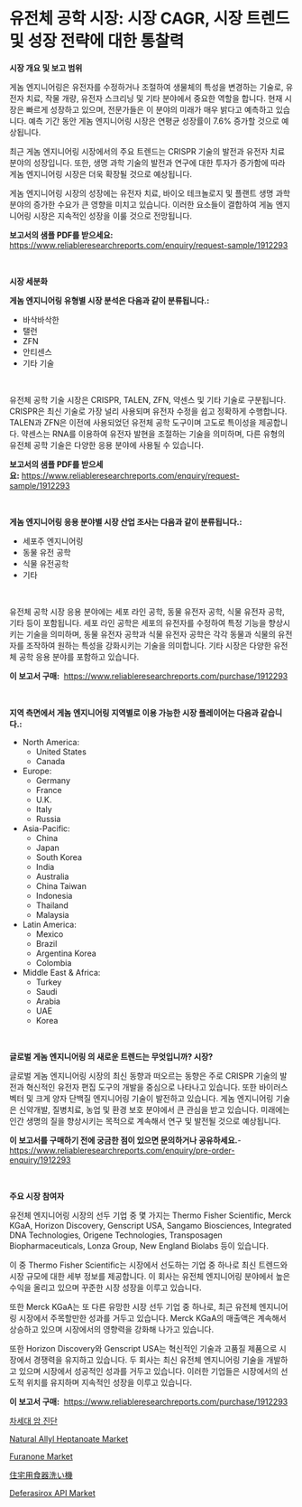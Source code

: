 <p><h1>유전체 공학 시장: 시장 CAGR, 시장 트렌드 및 성장 전략에 대한 통찰력</h1></p><p><strong>시장 개요 및 보고 범위</strong></p>
<p><p>게놈 엔지니어링은 유전자를 수정하거나 조절하여 생물체의 특성을 변경하는 기술로, 유전자 치료, 작물 개량, 유전자 스크리닝 및 기타 분야에서 중요한 역할을 합니다. 현재 시장은 빠르게 성장하고 있으며, 전문가들은 이 분야의 미래가 매우 밝다고 예측하고 있습니다. 예측 기간 동안 게놈 엔지니어링 시장은 연평균 성장률이 7.6% 증가할 것으로 예상됩니다.</p><p>최근 게놈 엔지니어링 시장에서의 주요 트렌드는 CRISPR 기술의 발전과 유전자 치료 분야의 성장입니다. 또한, 생명 과학 기술의 발전과 연구에 대한 투자가 증가함에 따라 게놈 엔지니어링 시장은 더욱 확장될 것으로 예상됩니다.</p><p>게놈 엔지니어링 시장의 성장에는 유전자 치료, 바이오 테크놀로지 및 플랜트 생명 과학 분야의 증가한 수요가 큰 영향을 미치고 있습니다. 이러한 요소들이 결합하여 게놈 엔지니어링 시장은 지속적인 성장을 이룰 것으로 전망됩니다.</p></p>
<p><strong>보고서의 샘플 PDF를 받으세요:</strong> <a href="https://www.reliableresearchreports.com/enquiry/request-sample/1912293">https://www.reliableresearchreports.com/enquiry/request-sample/1912293</a></p>
<p>&nbsp;</p>
<p><strong>시장 세분화</strong></p>
<p><strong>게놈 엔지니어링 유형별 시장 분석은 다음과 같이 분류됩니다.:</strong></p>
<p><ul><li>바삭바삭한</li><li>탤런</li><li>ZFN</li><li>안티센스</li><li>기타 기술</li></ul></p>
<p>&nbsp;</p>
<p><p>유전체 공학 기술 시장은 CRISPR, TALEN, ZFN, 약센스 및 기타 기술로 구분됩니다. CRISPR은 최신 기술로 가장 널리 사용되며 유전자 수정을 쉽고 정확하게 수행합니다. TALEN과 ZFN은 이전에 사용되었던 유전체 공학 도구이며 고도로 특이성을 제공합니다. 약센스는 RNA를 이용하여 유전자 발현을 조절하는 기술을 의미하며, 다른 유형의 유전체 공학 기술은 다양한 응용 분야에 사용될 수 있습니다.</p></p>
<p><strong>보고서의 샘플 PDF를 받으세요:</strong>&nbsp;<a href="https://www.reliableresearchreports.com/enquiry/request-sample/1912293">https://www.reliableresearchreports.com/enquiry/request-sample/1912293</a></p>
<p>&nbsp;</p>
<p><strong> 게놈 엔지니어링 응용 분야별 시장 산업 조사는 다음과 같이 분류됩니다.:</strong></p>
<p><ul><li>세포주 엔지니어링</li><li>동물 유전 공학</li><li>식물 유전공학</li><li>기타</li></ul></p>
<p>&nbsp;</p>
<p><p>유전체 공학 시장 응용 분야에는 세포 라인 공학, 동물 유전자 공학, 식물 유전자 공학, 기타 등이 포함됩니다. 세포 라인 공학은 세포의 유전자를 수정하여 특정 기능을 향상시키는 기술을 의미하며, 동물 유전자 공학과 식물 유전자 공학은 각각 동물과 식물의 유전자를 조작하여 원하는 특성을 강화시키는 기술을 의미합니다. 기타 시장은 다양한 유전체 공학 응용 분야를 포함하고 있습니다.</p></p>
<p><strong>이 보고서 구매:</strong>&nbsp; <a href="https://www.reliableresearchreports.com/purchase/1912293">https://www.reliableresearchreports.com/purchase/1912293</a></p>
<p>&nbsp;</p>
<p><strong>지역 측면에서 게놈 엔지니어링 지역별로 이용 가능한 시장 플레이어는 다음과 같습니다.:</strong></p>
<p><ul>
    <li>
        North America:
        <ul>
            <li>United States</li>
            <li>Canada</li>
        </ul>
    </li>
    <li>
        Europe:
        <ul>
            <li>Germany</li>
            <li>France</li>
            <li>U.K.</li>
            <li>Italy</li>
            <li>Russia</li>
        </ul>
    </li>
    <li>
        Asia-Pacific:
        <ul>
            <li>China</li>
            <li>Japan</li>
            <li>South Korea</li>
            <li>India</li>
            <li>Australia</li>
            <li>China Taiwan</li>
            <li>Indonesia</li>
            <li>Thailand</li>
            <li>Malaysia</li>
        </ul>
    </li>
    <li>
        Latin America:
        <ul>
            <li>Mexico</li>
            <li>Brazil</li>
            <li>Argentina Korea</li>
            <li>Colombia</li>
        </ul>
    </li>
    <li>
        Middle East & Africa:
        <ul>
            <li>Turkey</li>
            <li>Saudi</li>
            <li>Arabia</li>
            <li>UAE</li>
            <li>Korea</li>
        </ul>
    </li>
    </ul></p>
<p>&nbsp;</p>
<p><strong>글로벌 게놈 엔지니어링 의 새로운 트렌드는 무엇입니까? 시장?</strong></p>
<p><p>글로벌 게놈 엔지니어링 시장의 최신 동향과 떠오르는 동향은 주로 CRISPR 기술의 발전과 혁신적인 유전자 편집 도구의 개발을 중심으로 나타나고 있습니다. 또한 바이러스 벡터 및 크게 양자 단백질 엔지니어링 기술이 발전하고 있습니다. 게놈 엔지니어링 기술은 신약개발, 질병치료, 농업 및 환경 보호 분야에서 큰 관심을 받고 있습니다. 미래에는 인간 생명의 질을 향상시키는 목적으로 계속해서 연구 및 발전될 것으로 예상됩니다.</p></p>
<p><strong>이 보고서를 구매하기 전에 궁금한 점이 있으면 문의하거나 공유하세요.</strong>- <a href="https://www.reliableresearchreports.com/enquiry/pre-order-enquiry/1912293">https://www.reliableresearchreports.com/enquiry/pre-order-enquiry/1912293</a></p>
<p>&nbsp;</p>
<p><strong>주요 시장 참여자</strong></p>
<p><p>유전체 엔지니어링 시장의 선두 기업 중 몇 가지는 Thermo Fisher Scientific, Merck KGaA, Horizon Discovery, Genscript USA, Sangamo Biosciences, Integrated DNA Technologies, Origene Technologies, Transposagen Biopharmaceuticals, Lonza Group, New England Biolabs 등이 있습니다. </p><p>이 중 Thermo Fisher Scientific는 시장에서 선도하는 기업 중 하나로 최신 트렌드와 시장 규모에 대한 세부 정보를 제공합니다. 이 회사는 유전체 엔지니어링 분야에서 높은 수익을 올리고 있으며 꾸준한 시장 성장을 이루고 있습니다. </p><p>또한 Merck KGaA는 또 다른 유망한 시장 선두 기업 중 하나로, 최근 유전체 엔지니어링 시장에서 주목할만한 성과를 거두고 있습니다. Merck KGaA의 매출액은 계속해서 상승하고 있으며 시장에서의 영향력을 강화해 나가고 있습니다.</p><p>또한 Horizon Discovery와 Genscript USA는 혁신적인 기술과 고품질 제품으로 시장에서 경쟁력을 유지하고 있습니다. 두 회사는 최신 유전체 엔지니어링 기술을 개발하고 있으며 시장에서 성공적인 성과를 거두고 있습니다. 이러한 기업들은 시장에서의 선도적 위치를 유지하며 지속적인 성장을 이루고 있습니다.</p></p>
<p><strong>이 보고서 구매:</strong>&nbsp;&nbsp;<a href="https://www.reliableresearchreports.com/purchase/1912293">https://www.reliableresearchreports.com/purchase/1912293</a></p>
<p><p><a href="https://github.com/vsn7qpua81q/Market-Research-Report-List-1/blob/main/48965641575.md">차세대 암 진단</a></p><p><a href="https://github.com/jhcraigie/Market-Research-Report-List-2/blob/main/natural-allyl-heptanoate-market.md">Natural Allyl Heptanoate Market</a></p><p><a href="https://issuu.com/reportprime-2/docs/furanone-market-size-2030.pptx">Furanone Market</a></p><p><a href="https://github.com/xnljig2898992/Market-Research-Report-List-1/blob/main/89544461912.md">住宅用食器洗い機</a></p><p><a href="https://florentine-yuzu-f42.notion.site/Deferasirox-API-Market-A-Comprehensive-Report-of-its-Market-Share-Growth-Trends-2024-2031-96cdb05f0cc14c20a8d07a9d9ab89fd3">Deferasirox API Market</a></p></p>
